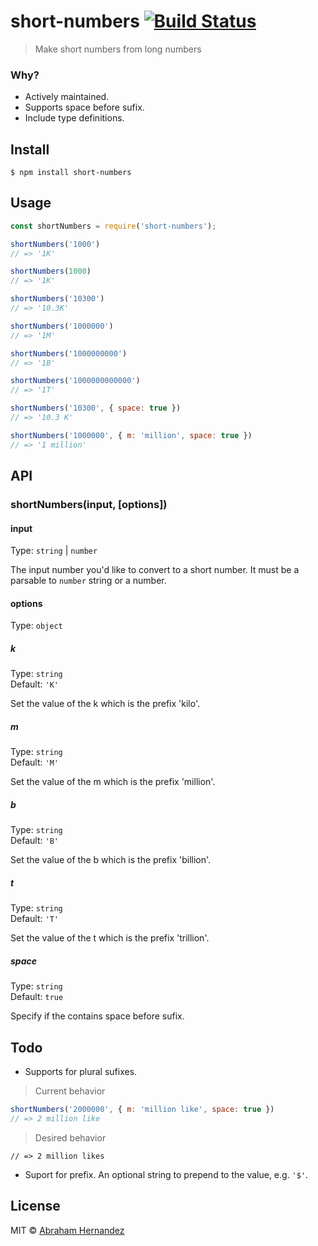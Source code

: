 # short-numbers [![Build Status](https://travis-ci.com/abranhe/short-numbers.svg?branch=master)](https://travis-ci.com/abranhe/short-numbers)

> Make short numbers from long numbers

### Why?

- Actively maintained.
- Supports space before sufix.
- Include type definitions.

## Install

```
$ npm install short-numbers
```

## Usage

```js
const shortNumbers = require('short-numbers');

shortNumbers('1000')
// => '1K'

shortNumbers(1000)
// => '1K'

shortNumbers('10300')
// => '10.3K'

shortNumbers('1000000')
// => '1M'

shortNumbers('1000000000')
// => '1B'

shortNumbers('1000000000000')
// => '1T'

shortNumbers('10300', { space: true })
// => '10.3 K'

shortNumbers('1000000', { m: 'million', space: true })
// => '1 million'
```

## API

### shortNumbers(input, [options])

#### input

Type: `string` | `number`

The input number you'd like to convert to a short number. It must be a parsable to `number` string or a number.

#### options

Type: `object`

##### k

Type: `string`<br>
Default: `'K'`

Set the value of the k which is the prefix 'kilo'.

##### m

Type: `string`<br>
Default: `'M'`

Set the value of the m  which is the prefix 'million'.

##### b

Type: `string`<br>
Default: `'B'`

Set the value of the b which is the prefix 'billion'.

##### t

Type: `string`<br>
Default: `'T'`

Set the value of the t which is the prefix 'trillion'.

##### space

Type: `string`<br>
Default: `true`

Specify if the contains space before sufix.

## Todo

- Supports for plural sufixes.

> Current behavior

```js
shortNumbers('2000000', { m: 'million like', space: true })
// => 2 million like
```

> Desired behavior

```
// => 2 million likes
```

- Suport for prefix. An optional string to prepend to the value, e.g. `'$'`.

## License

MIT © [Abraham Hernandez](http://abranhe.com)
